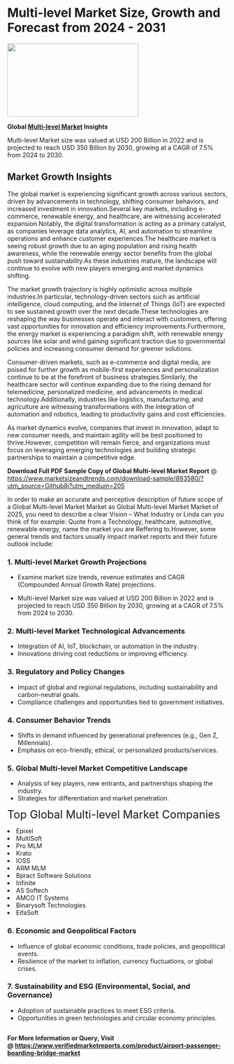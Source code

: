 <H1>Multi-level Market Size, Growth and Forecast from 2024 - 2031</H1><img class="aligncenter size-medium wp-image-584254" src="https://thirdeyenews.in/wp-content/uploads/2024/09/Global-Market-Research-300x168.jpeg" alt="" width="300" height="168" /><p><strong>Global&nbsp;<a href="https://www.marketsizeandtrends.com/download-sample/893580/?utm_source=Github8j?utm_medium=205">Multi-level Market</a> Insights</strong></p><p>Multi-level Market size was valued at USD 200 Billion in 2022 and is projected to reach USD 350 Billion by 2030, growing at a CAGR of 7.5% from 2024 to 2030.</p><p><h2>Market Growth Insights</h2> <p>The global market is experiencing significant growth across various sectors, driven by advancements in technology, shifting consumer behaviors, and increased investment in innovation.Several key markets, including e-commerce, renewable energy, and healthcare, are witnessing accelerated expansion.Notably, the digital transformation is acting as a primary catalyst, as companies leverage data analytics, AI, and automation to streamline operations and enhance customer experiences.The healthcare market is seeing robust growth due to an aging population and rising health awareness, while the renewable energy sector benefits from the global push toward sustainability.As these industries mature, the landscape will continue to evolve with new players emerging and market dynamics shifting.</p> <p>The market growth trajectory is highly optimistic across multiple industries.In particular, technology-driven sectors such as artificial intelligence, cloud computing, and the Internet of Things (IoT) are expected to see sustained growth over the next decade.These technologies are reshaping the way businesses operate and interact with customers, offering vast opportunities for innovation and efficiency improvements.Furthermore, the energy market is experiencing a paradigm shift, with renewable energy sources like solar and wind gaining significant traction due to governmental policies and increasing consumer demand for greener solutions.</p> <p>Consumer-driven markets, such as e-commerce and digital media, are poised for further growth as mobile-first experiences and personalization continue to be at the forefront of business strategies.Similarly, the healthcare sector will continue expanding due to the rising demand for telemedicine, personalized medicine, and advancements in medical technology.Additionally, industries like logistics, manufacturing, and agriculture are witnessing transformations with the integration of automation and robotics, leading to productivity gains and cost efficiencies.</p> <p>As market dynamics evolve, companies that invest in innovation, adapt to new consumer needs, and maintain agility will be best positioned to thrive.However, competition will remain fierce, and organizations must focus on leveraging emerging technologies and building strategic partnerships to maintain a competitive edge.</p> <p><span class=""><strong>Download Full PDF Sample Copy of Global Multi-level Market Report</strong> @ <a href="https://www.marketsizeandtrends.com/download-sample/893580/?utm_source=Github8j?utm_medium=205" target="_blank">https://www.marketsizeandtrends.com/download-sample/893580/?utm_source=Github8j?utm_medium=205</a></span></p><p>In order to make an accurate and perceptive description of future scope of a Global&nbsp;Multi-level Market Market as Global&nbsp;Multi-level Market Market of 2025, you need to describe a clear Vision &ndash; What Industry or Linda can you think of for example: Quote from a Technology, healthcare, automotive, renewable energy, name the market you are Reffering to.However, some general trends and factors usually impact market reports and their future outlook include:</p><h3>1.&nbsp;<strong>Multi-level Market Growth Projections</strong></h3><ul><li>Examine market size trends, revenue estimates and CAGR (Compounded Annual Growth Rate) projections.</li><li><p>Multi-level Market size was valued at USD 200 Billion in 2022 and is projected to reach USD 350 Billion by 2030, growing at a CAGR of 7.5% from 2024 to 2030.</p></li></ul><h3>2.&nbsp;<strong>Multi-level Market Technological Advancements</strong></h3><ul><li>Integration of AI, IoT, blockchain, or automation in the industry.</li><li>Innovations driving cost reductions or improving efficiency.</li></ul><h3>3.&nbsp;<strong>Regulatory and Policy Changes</strong></h3><ul><li>Impact of global and regional regulations, including sustainability and carbon-neutral goals.</li><li>Compliance challenges and opportunities tied to government initiatives.</li></ul><h3>4.&nbsp;<strong>Consumer Behavior Trends</strong></h3><ul><li>Shifts in demand influenced by generational preferences (e.g., Gen Z, Millennials).</li><li>Emphasis on eco-friendly, ethical, or personalized products/services.</li></ul><h3>5.&nbsp;<strong>Global Multi-level Market Competitive Landscape</strong></h3><ul><li>Analysis of key players, new entrants, and partnerships shaping the industry.</li><li>Strategies for differentiation and market penetration.</li></ul><p data-pm-slice="1 1 []"><span style="color: inherit; font-family: inherit; font-size: 25px;">Top Global Multi-level Market Companies</span></p><div class="" data-test-id=""><p><li>Epixel</li><li> MultiSoft</li><li> Pro MLM</li><li> Krato</li><li> IOSS</li><li> ARM MLM</li><li> Bpract Software Solutions</li><li> Infinite</li><li> AS Softech</li><li> AMCO IT Systems</li><li> Binarysoft Technologies</li><li> EifaSoft</li></p></div><h3>6.&nbsp;<strong>Economic and Geopolitical Factors</strong></h3><ul><li>Influence of global economic conditions, trade policies, and geopolitical events.</li><li>Resilience of the market to inflation, currency fluctuations, or global crises.</li></ul><h3>7.&nbsp;<strong>Sustainability and ESG (Environmental, Social, and Governance)</strong></h3><ul><li>Adoption of sustainable practices to meet ESG criteria.</li><li>Opportunities in green technologies and circular economy principles.</li></ul><h2><strong style="font-size: 14px;">For More Information or Query, Visit @&nbsp;</strong><a style="background-color: #ffffff; font-size: 14px;" href="https://www.marketsizeandtrends.com/report/multi-level-market-/" target="_blank">https://www.verifiedmarketreports.com/product/airport-passenger-boarding-bridge-market</a></h2>